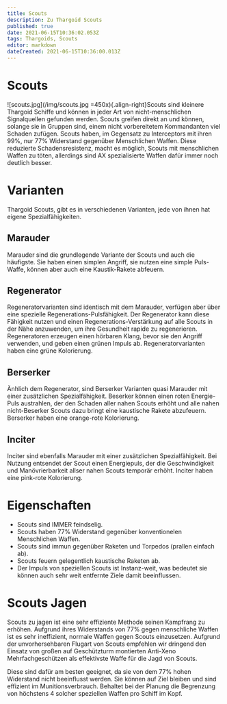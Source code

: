 ```yaml
---
title: Scouts
description: Zu Thargoid Scouts
published: true
date: 2021-06-15T10:36:02.053Z
tags: Thargoids, Scouts
editor: markdown
dateCreated: 2021-06-15T10:36:00.013Z
---
```


# Scouts
![scouts.jpg\](/img/scouts.jpg =450x){.align-right}Scouts sind kleinere Thargoid Schiffe und können in jeder Art von nicht-menschlichen Signalquellen gefunden werden. Scouts greifen direkt an und können, solange sie in Gruppen sind, einem nicht vorbereitetem Kommandanten viel Schaden zufügen. Scouts haben, im Gegensatz zu Interceptors mit ihren 99%, nur 77% Widerstand gegenüber Menschlichen Waffen. Diese reduzierte Schadensresistenz, macht es möglich, Scouts mit menschlichen Waffen zu töten, allerdings sind AX spezialisierte Waffen dafür immer noch deutlich besser.

# Varianten

Thargoid Scouts, gibt es in verschiedenen Varianten, jede von ihnen hat eigene Spezialfähigkeiten.

## Marauder
Marauder sind die grundlegende Variante der Scouts und auch die häufigste. Sie haben einen simplen Angriff, sie nutzen eine simple Puls-Waffe, können aber auch eine Kaustik-Rakete abfeuern.

## Regenerator
Regeneratorvarianten sind identisch mit dem Marauder, verfügen aber über eine spezielle Regenerations-Pulsfähigkeit. Der Regenerator kann diese Fähigkeit nutzen und einen Regenerations-Verstärkung auf alle Scouts in der Nähe anzuwenden, um ihre Gesundheit rapide zu regenerieren. Regeneratoren erzeugen einen hörbaren Klang, bevor sie den Angriff verwenden, und geben einen grünen Impuls ab. Regeneratorvarianten haben eine grüne Kolorierung.

## Berserker
Änhlich dem Regenerator, sind Berserker Varianten quasi Marauder mit einer zusätzlichen Spezialfähigkeit. Beserker können einen roten Energie-Puls austrahlen, der den Schaden aller nahen Scouts erhöht und alle nahen nicht-Beserker Scouts dazu bringt eine kaustische Rakete abzufeuern. Berserker haben eine orange-rote Kolorierung.

## Inciter
Inciter sind ebenfalls Marauder mit einer zusätzlichen Spezialfähigkeit. Bei Nutzung entsendet der Scout einen Energiepuls, der die Geschwindigkeit und Manövrierbarkeit allser nahen Scouts temporär erhöht. Inciter haben eine pink-rote Kolorierung.

# Eigenschaften
- Scouts sind IMMER feindselig.
- Scouts haben 77% Widerstand gegenüber konventionelen Menschlichen Waffen.
- Scouts sind immun gegenüber Raketen und Torpedos (prallen einfach ab).
- Scouts feuern gelegentlich kaustische Raketen ab.
- Der Impuls von speziellen Scouts ist Instanz-weit, was bedeutet sie können auch sehr weit entfernte Ziele damit beeinflussen.

# Scouts Jagen

Scouts zu jagen ist eine sehr effiziente Methode seinen Kampfrang zu erhöhen. Aufgrund ihres Widerstands von 77% gegen menschliche Waffen ist es sehr ineffizient, normale Waffen gegen Scouts einzusetzen. Aufgrund der unvorhersehbaren Flugart von Scouts empfehlen wir dringend den Einsatz von großen auf Geschützturm montierten Anti-Xeno Mehrfachgeschützen als effektivste Waffe für die Jagd von Scouts.

Diese sind dafür am besten geeignet, da sie von dem 77% hohen Widerstand nicht beeinflusst werden. Sie können auf Ziel bleiben und sind effizient im Munitionsverbrauch. Behaltet bei der Planung die Begrenzung von höchstens 4 solcher speziellen Waffen pro Schiff im Kopf.